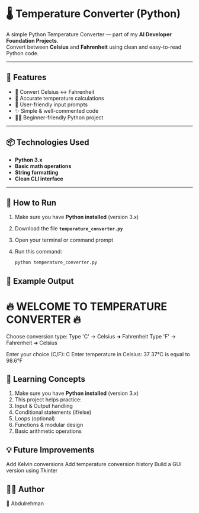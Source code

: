 # 🌡️ Temperature Converter (Python)

A simple Python Temperature Converter — part of my **AI Developer Foundation Projects**.  
Convert between **Celsius** and **Fahrenheit** using clean and easy-to-read Python code.

---

## 🚀 Features

- 🔁 Convert Celsius ↔ Fahrenheit  
- 🧮 Accurate temperature calculations  
- 💬 User-friendly input prompts  
- ✨ Simple & well-commented code  
- 🧑‍💻 Beginner-friendly Python project

---

## 📦 Technologies Used

- **Python 3.x**
- **Basic math operations**
- **String formatting**
- **Clean CLI interface**

---

## 🧭 How to Run

1. Make sure you have **Python installed** (version 3.x)
2. Download the file **`temperature_converter.py`**
3. Open your terminal or command prompt
4. Run this command:

   ```bash
   python temperature_converter.py

## 🧪 Example Output

🔥 WELCOME TO TEMPERATURE CONVERTER 🔥
====================================
Choose conversion type:
Type 'C' → Celsius ➜ Fahrenheit
Type 'F' → Fahrenheit ➜ Celsius

Enter your choice (C/F): C
Enter temperature in Celsius: 37
37°C is equal to 98.6°F

## 📘 Learning Concepts

1. Make sure you have **Python installed** (version 3.x)
2. This project helps practice:
3. Input & Output handling
4. Conditional statements (if/else)
5. Loops (optional)
6. Functions & modular design
7. Basic arithmetic operations


## 💡 Future Improvements

Add Kelvin conversions
Add temperature conversion history
Build a GUI version using Tkinter

## 🧑‍🎓 Author

👋 Abdulrehman
